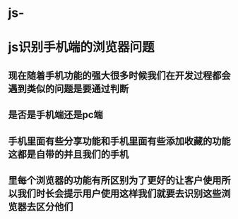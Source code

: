 # js-
# js识别手机端的浏览器问题

## 现在随着手机功能的强大很多时候我们在开发过程都会遇到类似的问题是要通过判断
## 是否是手机端还是pc端

## 手机里面有些分享功能和手机里面有些添加收藏的功能这都是自带的并且我们的手机
## 里每个浏览器的功能有所区别为了更好的让客户使用所以我们时长会提示用户使用这样我们就要去识别这些浏览器去区分他们
